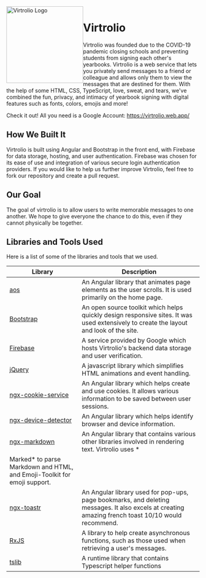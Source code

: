 <img src="https://github.com/virtrolio/virtrolio-site/blob/beta-main/src/assets/images/logo_reg_transparent.png" width="200px" height="200px" style="float: left;" alt="Virtrolio Logo">

# Virtrolio

Virtrolio was founded due to the COVID-19 pandemic closing schools and preventing students from signing each other's
yearbooks. Virtrolio is a web service that lets you privately send messages to a friend or colleague and allows only
them to view the messages that are destined for them. With the help of some HTML, CSS, TypeScript, love, sweat, and
tears, we've combined the fun, privacy, and intimacy of yearbook signing with digital features such as fonts, colors,
emojis and more!

Check it out! All you need is a Google Account: https://virtrolio.web.app/

## How We Built It

Virtrolio is built using Angular and Bootstrap in the front end, with Firebase for data storage, hosting, and user
authentication. Firebase was chosen for its ease of use and integration of various secure login authentication
providers. If you would like to help us further improve Virtrolio, feel free to fork our repository and create a pull
request.

## Our Goal

The goal of virtrolio is to allow users to write memorable messages to one another. We hope to give everyone the chance
to do this, even if they cannot physically be together.

## Libraries and Tools Used

Here is a list of some of the libraries and tools that we used.

| Library | Description |
|---|---|
| [aos](https://www.npmjs.com/package/aos) | An Angular library that animates page elements as the user scrolls. It is used primarily on the home page. |
| [Bootstrap](https://getbootstrap.com/) | An open source toolkit which helps quickly design responsive sites. It was used extensively to create the layout and look of the site. |
| [Firebase](https://firebase.google.com/) | A service provided by Google which hosts Virtrolio's backend data storage and user verification. |
| [jQuery](https://jquery.com/) | A javascript library which simplifies HTML animations and event handling. |
| [ngx-cookie-service](https://developer.aliyun.com/mirror/npm/package/ngx-cookie-service) | An Angular library which helps create and use cookies. It allows various information to be saved between user sessions. |
| [ngx-device-detector](https://www.npmjs.com/package/ngx-device-detector) | An Angular library which helps identify browser and device information. |
| [ngx-markdown](https://www.npmjs.com/package/ngx-markdown) | An Angular library that contains various other libraries involved in rendering text. Virtrolio uses *
Marked* to parse Markdown and HTML, and Emoji-Toolkit for emoji support. |
| [ngx-toastr](https://www.npmjs.com/package/ngx-toastr) | An Angular library used for pop-ups, page bookmarks, and deleting messages. It also excels at creating amazing french toast 10/10 would recommend. |
| [RxJS](https://rxjs-dev.firebaseapp.com/) | A library to help create asynchronous functions, such as those used when retrieving a user's messages. |
| [tslib](https://www.npmjs.com/package/tslib) | A runtime library that contains Typescript helper functions |
